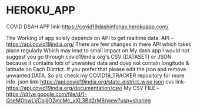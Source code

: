 # HEROKU_APP
COVID DSAH APP
link-https://covid19dashinfonav.herokuapp.com/

The Working of app solely depends on API to get realtime data.
API - https://api.covid19india.org/
There are few changes in there API which takes place regularly
Which may lead to small impact on My dash app
I would not suggest you go through covid19india.org's CSV (DATASET) or JSON because it contains lots of unwanted data and does not contain longitude & latitude  on Each District.
If you prefer that please edit the json and remove unwanted DATA.
So plz check my COVID19_TRACKER repository for more info.
json link-https://api.covid19india.org/state_district_wise.json
cvs link-https://api.covid19india.org/documentation/csv/
My CSV FILE -https://drive.google.com/file/d/1-QseMOhwLVCbijjO2mcMc_xXL3Bd2rM8/view?usp=sharing
